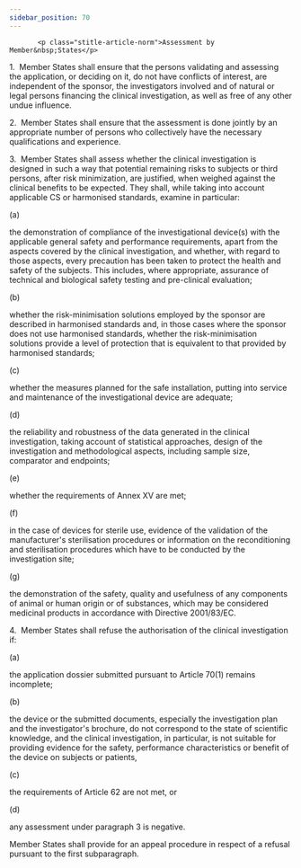 ```yaml
---
sidebar_position: 70
---
```

           <p class="stitle-article-norm">Assessment by Member&nbsp;States</p>
   <p class="norm">1.&nbsp;&nbsp;Member&nbsp;States shall ensure that 
the persons validating and assessing the application, or deciding on it,
 do not have conflicts of interest, are independent of the sponsor, the 
investigators involved and of natural or legal persons financing the 
clinical investigation, as well as free of any other undue influence.</p>
   <p class="norm">2.&nbsp;&nbsp;Member&nbsp;States shall ensure that 
the assessment is done jointly by an appropriate number of persons who 
collectively have the necessary qualifications and experience.</p>
   <p class="norm">3.&nbsp;&nbsp;Member&nbsp;States shall assess whether
 the clinical investigation is designed in such a way that potential 
remaining risks to subjects or third persons, after risk minimization, 
are justified, when weighed against the clinical benefits to be 
expected. They shall, while taking into account applicable CS or 
harmonised standards, examine in particular:</p>
   <div class="grid-container grid-list">
      <div class="list grid-list-column-1">
         <span>(a)&nbsp;</span>
      </div>
      <div class="grid-list-column-2">
         <p class="norm">the demonstration of compliance of the 
investigational device(s) with the applicable general safety and 
performance requirements, apart from the aspects covered by the clinical
 investigation, and whether, with regard to those aspects, every 
precaution has been taken to protect the health and safety of the 
subjects. This includes, where appropriate, assurance of technical and 
biological safety testing and pre-clinical evaluation;</p>
      </div>
   </div>
   <div class="grid-container grid-list">
      <div class="list grid-list-column-1">
         <span>(b)&nbsp;</span>
      </div>
      <div class="grid-list-column-2">
         <p class="norm">whether the risk-minimisation solutions 
employed by the sponsor are described in harmonised standards and, in 
those cases where the sponsor does not use harmonised standards, whether
 the risk-minimisation solutions provide a level of protection that is 
equivalent to that provided by harmonised standards;</p>
      </div>
   </div>
   <div class="grid-container grid-list">
      <div class="list grid-list-column-1">
         <span>(c)&nbsp;</span>
      </div>
      <div class="grid-list-column-2">
         <p class="norm">whether the measures planned for the safe 
installation, putting into service and maintenance of the 
investigational device are adequate;</p>
      </div>
   </div>
   <div class="grid-container grid-list">
      <div class="list grid-list-column-1">
         <span>(d)&nbsp;</span>
      </div>
      <div class="grid-list-column-2">
         <p class="norm">the reliability and robustness of the data 
generated in the clinical investigation, taking account of statistical 
approaches, design of the investigation and methodological aspects, 
including sample size, comparator and endpoints;</p>
      </div>
   </div>
   <div class="grid-container grid-list">
      <div class="list grid-list-column-1">
         <span>(e)&nbsp;</span>
      </div>
      <div class="grid-list-column-2">
         <p class="norm">whether the requirements of Annex&nbsp;XV are met;</p>
      </div>
   </div>
   <div class="grid-container grid-list">
      <div class="list grid-list-column-1">
         <span>(f)&nbsp;</span>
      </div>
      <div class="grid-list-column-2">
         <p class="norm">in the case of devices for sterile use, 
evidence of the validation of the manufacturer's sterilisation 
procedures or information on the reconditioning and sterilisation 
procedures which have to be conducted by the investigation site;</p>
      </div>
   </div>
   <div class="grid-container grid-list">
      <div class="list grid-list-column-1">
         <span>(g)&nbsp;</span>
      </div>
      <div class="grid-list-column-2">
         <p class="norm">the demonstration of the safety, quality and 
usefulness of any components of animal or human origin or of substances,
 which may be considered medicinal products in accordance with 
Directive&nbsp;2001/83/EC.</p>
      </div>
   </div>
   <p class="norm">4.&nbsp;&nbsp;Member&nbsp;States shall refuse the authorisation of the clinical investigation if:</p>
   <div class="grid-container grid-list">
      <div class="list grid-list-column-1">
         <span>(a)&nbsp;</span>
      </div>
      <div class="grid-list-column-2">
         <p class="norm">the application dossier submitted pursuant to Article&nbsp;70(1) remains incomplete;</p>
      </div>
   </div>
   <div class="grid-container grid-list">
      <div class="list grid-list-column-1">
         <span>(b)&nbsp;</span>
      </div>
      <div class="grid-list-column-2">
         <p class="norm">the device or the submitted documents, 
especially the investigation plan and the investigator's brochure, do 
not correspond to the state of scientific knowledge, and the clinical 
investigation, in particular, is not suitable for providing evidence for
 the safety, performance characteristics or benefit of the device on 
subjects or patients,</p>
      </div>
   </div>
   <div class="grid-container grid-list">
      <div class="list grid-list-column-1">
         <span>(c)&nbsp;</span>
      </div>
      <div class="grid-list-column-2">
         <p class="norm">the requirements of Article&nbsp;62 are not met, or</p>
      </div>
   </div>
   <div class="grid-container grid-list">
      <div class="list grid-list-column-1">
         <span>(d)&nbsp;</span>
      </div>
      <div class="grid-list-column-2">
         <p class="norm">any assessment under paragraph&nbsp;3 is negative.</p>
      </div>
   </div>
   <p class="norm">Member&nbsp;States shall provide for an appeal procedure in respect of a refusal pursuant to the first subparagraph.</p>